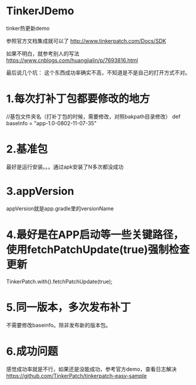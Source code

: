 # TinkerJDemo
tinker热更新demo

参照官方文档集成就可以了
http://www.tinkerpatch.com/Docs/SDK

如果不明白，就参考别人的写法
https://www.cnblogs.com/huangjialin/p/7693816.html

最后说几个坑：
这个东西成功率确实不高，不知道是不是自己的打开方式不对。
# 1.每次打补丁包都要修改的地方
//基包文件夹名（打补丁包的时候，需要修改，对照bakpath目录修改）
def baseInfo = "app-1.0-0802-11-07-35"
# 2.基准包
最好是运行安装。。。通过apk安装了N多次都没成功
# 3.appVersion
appVersion就是app.gradle里的versionName
# 4.最好是在APP启动等一些关键路径，使用fetchPatchUpdate(true)强制检查更新
 TinkerPatch.with().fetchPatchUpdate(true);
# 5.同一版本，多次发布补丁
不需要修改baseinfo。除非发布新的版本包。
# 6.成功问题
感觉成功率就是不行，如果还是没能成功，参考官方demo，查看日志解决
https://github.com/TinkerPatch/tinkerpatch-easy-sample
